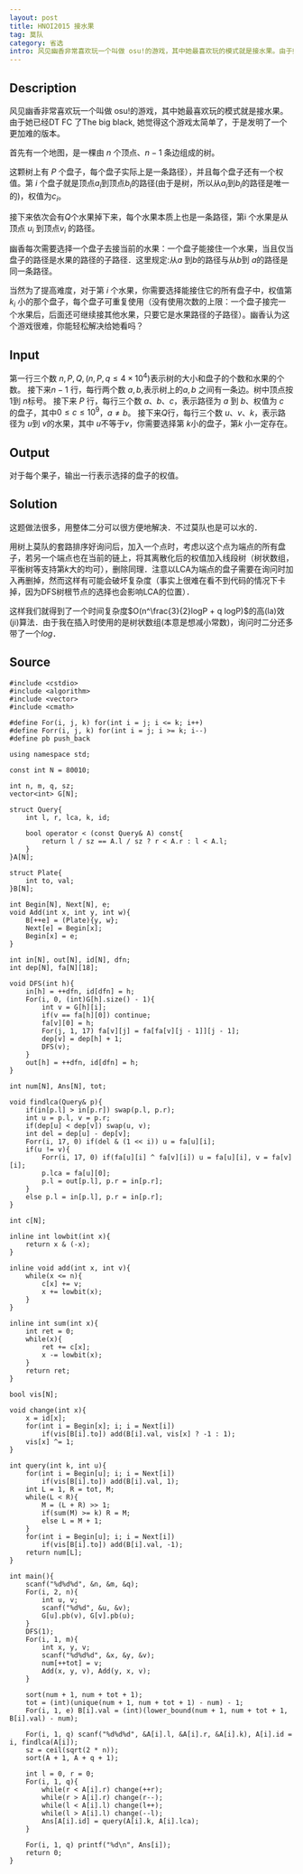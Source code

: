 ```yaml
---
layout: post
title: HNOI2015 接水果
tag: 莫队
category: 省选
intro: 风见幽香非常喜欢玩一个叫做 osu!的游戏，其中她最喜欢玩的模式就是接水果。由于她已经DT FC 了The big black, 她觉得这个游戏太简单了，于是发明了一个更加难的版本。首先有一个地图，是一棵由 $n$ 个顶点、$n-1$ 条边组成的树。这颗树上有 $P$ 个盘子，每个盘子实际上是一条路径），并且每个盘子还有一个权值。第 $i$ 个盘子就是顶点$a_i$到顶点$b_i$的路径(由于是树，所以从$a_i$到$b_i$的路径是唯一的)，权值为$c_i$。
---
```


Description
---

风见幽香非常喜欢玩一个叫做 osu!的游戏，其中她最喜欢玩的模式就是接水果。由于她已经DT FC 了The big black, 她觉得这个游戏太简单了，于是发明了一个更加难的版本。

首先有一个地图，是一棵由 $n$ 个顶点、$n-1$ 条边组成的树。

这颗树上有 $P$ 个盘子，每个盘子实际上是一条路径），并且每个盘子还有一个权值。第 $i$ 个盘子就是顶点$a_i$到顶点$b_i$的路径(由于是树，所以从$a_i$到$b_i$的路径是唯一的)，权值为$c_i$。

接下来依次会有$Q$个水果掉下来，每个水果本质上也是一条路径，第i 个水果是从顶点 $u_i$ 到顶点$v_i$ 的路径。

幽香每次需要选择一个盘子去接当前的水果：一个盘子能接住一个水果，当且仅当盘子的路径是水果的路径的子路径．这里规定:从$a$ 到$b$的路径与从$b$到 $a$的路径是同一条路径。

当然为了提高难度，对于第 $i$ 个水果，你需要选择能接住它的所有盘子中，权值第 $k_i$ 小的那个盘子，每个盘子可重复使用（没有使用次数的上限：一个盘子接完一个水果后，后面还可继续接其他水果，只要它是水果路径的子路径）。幽香认为这个游戏很难，你能轻松解决给她看吗？

Input
---

第一行三个数 $n,P ,Q,(n, P, q \le 4 \times 10^4)$表示树的大小和盘子的个数和水果的个数。 接下来$n-1$ 行，每行两个数 $a,b,$表示树上的$a,b$ 之间有一条边。树中顶点按$1$到 $n$标号。 接下来 $P$ 行，每行三个数 $a、b、c$，表示路径为 $a$ 到 $b$、权值为 $c$ 的盘子，其中$0\le c \le 10^9$，$a \ne b$。 接下来$Q$行，每行三个数 $u、v、k$，表示路径为 $u$到 $v$的水果，其中 $u$不等于$v$，你需要选择第 $k$小的盘子，第$k$ 小一定存在。

Output
---

对于每个果子，输出一行表示选择的盘子的权值。

Solution
---

这题做法很多，用整体二分可以很方便地解决．不过莫队也是可以水的．

用树上莫队的套路排序好询问后，加入一个点时，考虑以这个点为端点的所有盘子，若另一个端点也在当前的链上，将其离散化后的权值加入线段树（树状数组，平衡树等支持第$k$大的均可），删除同理．注意以LCA为端点的盘子需要在询问时加入再删掉，然而这样有可能会破坏复杂度（事实上很难在看不到代码的情况下卡掉，因为DFS树根节点的选择也会影响LCA的位置）．

这样我们就得到了一个时间复杂度$O(n^\frac{3}{2}logP + q logP)$的高(la)效(ji)算法．由于我在插入时使用的是树状数组(本意是想减小常数)，询问时二分还多带了一个$log$．

Source
---

<pre><code class="c++">#include &lt;cstdio>
#include &lt;algorithm>
#include &lt;vector>
#include &lt;cmath>

#define For(i, j, k) for(int i = j; i <= k; i++)
#define Forr(i, j, k) for(int i = j; i >= k; i--)
#define pb push_back

using namespace std;

const int N = 80010;

int n, m, q, sz;
vector&lt;int> G[N];

struct Query{
	int l, r, lca, k, id;

	bool operator < (const Query& A) const{
		return l / sz == A.l / sz ? r < A.r : l < A.l;
	}
}A[N];

struct Plate{
	int to, val;
}B[N];

int Begin[N], Next[N], e;
void Add(int x, int y, int w){
	B[++e] = (Plate){y, w};
	Next[e] = Begin[x];
	Begin[x] = e;
}

int in[N], out[N], id[N], dfn;
int dep[N], fa[N][18];

void DFS(int h){
	in[h] = ++dfn, id[dfn] = h;
	For(i, 0, (int)G[h].size() - 1){
		int v = G[h][i];
		if(v == fa[h][0]) continue;
		fa[v][0] = h;
		For(j, 1, 17) fa[v][j] = fa[fa[v][j - 1]][j - 1];
		dep[v] = dep[h] + 1;
		DFS(v);
	}
	out[h] = ++dfn, id[dfn] = h;
}

int num[N], Ans[N], tot;

void findlca(Query& p){
	if(in[p.l] > in[p.r]) swap(p.l, p.r);
	int u = p.l, v = p.r;
	if(dep[u] < dep[v]) swap(u, v);
	int del = dep[u] - dep[v];
	Forr(i, 17, 0) if(del & (1 << i)) u = fa[u][i];
	if(u != v){
		Forr(i, 17, 0) if(fa[u][i] ^ fa[v][i]) u = fa[u][i], v = fa[v][i];
		p.lca = fa[u][0];
		p.l = out[p.l], p.r = in[p.r];
	}
	else p.l = in[p.l], p.r = in[p.r];
}

int c[N];

inline int lowbit(int x){
	return x & (-x);
}

inline void add(int x, int v){
	while(x <= n){
		c[x] += v;
		x += lowbit(x);
	}
}

inline int sum(int x){
	int ret = 0;
	while(x){
		ret += c[x];
		x -= lowbit(x);
	}
	return ret;
}

bool vis[N];

void change(int x){
	x = id[x];
	for(int i = Begin[x]; i; i = Next[i])
		if(vis[B[i].to]) add(B[i].val, vis[x] ? -1 : 1);
	vis[x] ^= 1;
}

int query(int k, int u){
	for(int i = Begin[u]; i; i = Next[i]) 
		if(vis[B[i].to]) add(B[i].val, 1);
	int L = 1, R = tot, M;
	while(L < R){
		M = (L + R) >> 1;
		if(sum(M) >= k) R = M;
		else L = M + 1;
	}
	for(int i = Begin[u]; i; i = Next[i]) 
		if(vis[B[i].to]) add(B[i].val, -1);
	return num[L];
}

int main(){
	scanf("%d%d%d", &n, &m, &q);
	For(i, 2, n){
		int u, v;
		scanf("%d%d", &u, &v);
		G[u].pb(v), G[v].pb(u);
	}
	DFS(1);
	For(i, 1, m){
		int x, y, v;
		scanf("%d%d%d", &x, &y, &v);
		num[++tot] = v;
		Add(x, y, v), Add(y, x, v);
	}

	sort(num + 1, num + tot + 1);
	tot = (int)(unique(num + 1, num + tot + 1) - num) - 1;
	For(i, 1, e) B[i].val = (int)(lower_bound(num + 1, num + tot + 1, B[i].val) - num);

	For(i, 1, q) scanf("%d%d%d", &A[i].l, &A[i].r, &A[i].k), A[i].id = i, findlca(A[i]);
	sz = ceil(sqrt(2 * n));
	sort(A + 1, A + q + 1);

	int l = 0, r = 0;
	For(i, 1, q){
		while(r < A[i].r) change(++r);
		while(r > A[i].r) change(r--);
		while(l < A[i].l) change(l++);
		while(l > A[i].l) change(--l);
		Ans[A[i].id] = query(A[i].k, A[i].lca);
	}

	For(i, 1, q) printf("%d\n", Ans[i]);
	return 0;
}
</code></pre>
